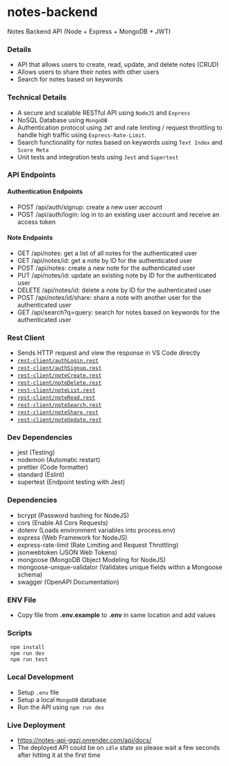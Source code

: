 # notes-backend
Notes Backend API (Node + Express + MongoDB + JWT)

### Details
* API that allows users to create, read, update, and delete notes (CRUD)
* Allows users to share their notes with other users
* Search for notes based on keywords

### Technical Details
* A secure and scalable RESTful API using `NodeJS` and `Express`
* NoSQL Database using `MongoDB`
* Authentication protocol using `JWT` and rate limiting / request throttling to handle high traffic using `Express-Rate-Limit`.
* Search functionality for notes based on keywords using `Text Index` and `Score Meta`
* Unit tests and integration tests using `Jest` and `Supertest`

### API Endpoints

#### Authentication Endpoints
* POST /api/auth/signup: create a new user account
* POST /api/auth/login: log in to an existing user account and receive an access token

#### Note Endpoints
* GET /api/notes: get a list of all notes for the authenticated user
* GET /api/notes/id: get a note by ID for the authenticated user
* POST /api/notes: create a new note for the authenticated user
* PUT /api/notes/id: update an existing note by ID for the authenticated user
* DELETE /api/notes/id: delete a note by ID for the authenticated user
* POST /api/notes/id/share: share a note with another user for the authenticated user
* GET /api/search?q=query: search for notes based on keywords for the authenticated user

### Rest Client
* Sends HTTP request and view the response in VS Code directly
* [`rest-client/authLogin.rest`](rest-client/authLogin.rest)
* [`rest-client/authSignup.rest`](rest-client/authSignup.rest)
* [`rest-client/noteCreate.rest`](rest-client/noteCreate.rest)
* [`rest-client/noteDelete.rest`](rest-client/noteDelete.rest)
* [`rest-client/noteList.rest`](rest-client/noteList.rest)
* [`rest-client/noteRead.rest`](rest-client/noteRead.rest)
* [`rest-client/noteSearch.rest`](rest-client/noteSearch.rest)
* [`rest-client/noteShare.rest`](rest-client/noteShare.rest)
* [`rest-client/noteUpdate.rest`](rest-client/noteUpdate.rest)

### Dev Dependencies
* jest (Testing)
* nodemon (Automatic restart)
* prettier (Code formatter)
* standard (Eslint)
* supertest (Endpoint testing with Jest)

### Dependencies
* bcrypt (Password hashing for NodeJS)
* cors (Enable All Cors Requests)
* dotenv (Loads environment variables into process.env)
* express (Web Framework for NodeJS)
* express-rate-limit (Rate Limiting and Request Throttling)
* jsonwebtoken (JSON Web Tokens)
* mongoose (MongoDB Object Modeling for NodeJS)
* mongoose-unique-validator (Validates unique fields within a Mongoose schema)
* swagger (OpenAPI Documentation)

### ENV File
* Copy file from **.env.example** to **.env** in same location and add values

### Scripts
```shell
 npm install
 npm run dev
 npm run test
```

### Local Development
* Setup `.env` file
* Setup a local `MongoDB` database
* Run the API using `npm run dev`

### Live Deployment
* https://notes-api-ggzj.onrender.com/api/docs/
* The deployed API could be on `idle` state so please wait a few seconds after hitting it at the first time 
